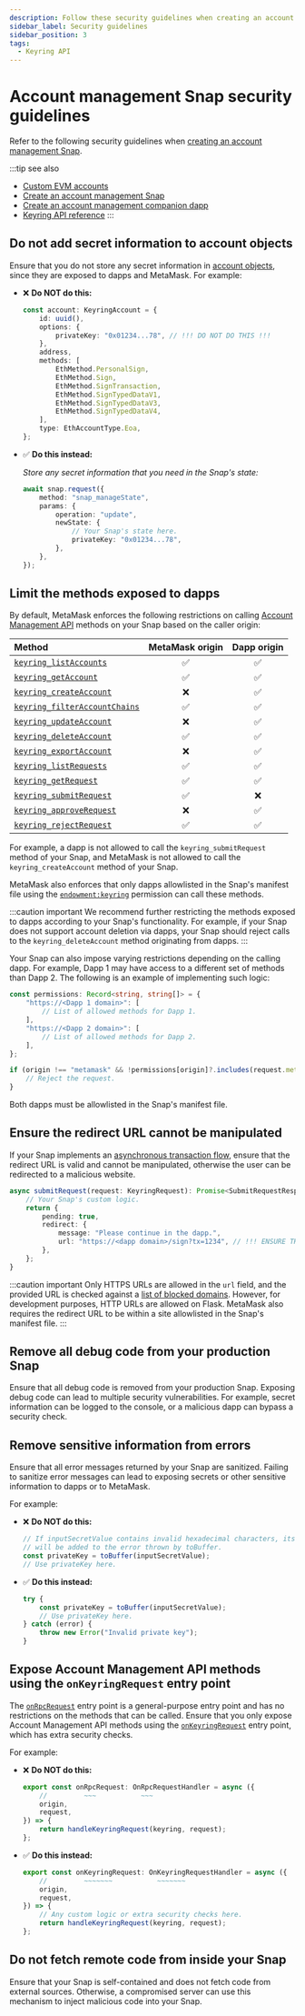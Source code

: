 ```yaml
---
description: Follow these security guidelines when creating an account management Snap.
sidebar_label: Security guidelines
sidebar_position: 3
tags:
  - Keyring API
---
```


# Account management Snap security guidelines

Refer to the following security guidelines when [creating an account management Snap](create-account-snap.md).

:::tip see also
- [Custom EVM accounts](index.md)
- [Create an account management Snap](create-account-snap.md)
- [Create an account management companion dapp](create-companion-dapp.md)
- [Keyring API reference](../../reference/keyring-api/index.md)
:::

## Do not add secret information to account objects

Ensure that you do not store any secret information in
[account objects](../../reference/keyring-api/account-management/objects.md#keyringaccount), since they are
exposed to dapps and MetaMask.
For example:

- ❌ **Do NOT do this:**

    ```ts
    const account: KeyringAccount = {
        id: uuid(),
        options: {
            privateKey: "0x01234...78", // !!! DO NOT DO THIS !!!
        },
        address,
        methods: [
            EthMethod.PersonalSign,
            EthMethod.Sign,
            EthMethod.SignTransaction,
            EthMethod.SignTypedDataV1,
            EthMethod.SignTypedDataV3,
            EthMethod.SignTypedDataV4,
        ],
        type: EthAccountType.Eoa,
    };
    ```

- ✅ **Do this instead:**

    *Store any secret information that you need in the Snap's state:*
    
    ```ts
    await snap.request({
        method: "snap_manageState",
        params: {
            operation: "update",
            newState: {
                // Your Snap's state here.
                privateKey: "0x01234...78",
            },
        },
    });
    ```

## Limit the methods exposed to dapps

By default, MetaMask enforces the following restrictions on calling
[Account Management API](../../reference/keyring-api/account-management/index.md) methods on your Snap based on
the caller origin:

| Method                                                                                                               |  MetaMask origin   |    Dapp origin     |
|:---------------------------------------------------------------------------------------------------------------------|:------------------:|:------------------:|
| [`keyring_listAccounts`](../../reference/keyring-api/account-management/index.md#keyring_listaccounts)               | :white_check_mark: | :white_check_mark: |
| [`keyring_getAccount`](../../reference/keyring-api/account-management/index.md#keyring_getaccount)                   | :white_check_mark: | :white_check_mark: |
| [`keyring_createAccount`](../../reference/keyring-api/account-management/index.md#keyring_createaccount)             |        :x:         | :white_check_mark: |
| [`keyring_filterAccountChains`](../../reference/keyring-api/account-management/index.md#keyring_filteraccountchains) | :white_check_mark: | :white_check_mark: |
| [`keyring_updateAccount`](../../reference/keyring-api/account-management/index.md#keyring_updateaccount)             |        :x:         | :white_check_mark: |
| [`keyring_deleteAccount`](../../reference/keyring-api/account-management/index.md#keyring_deleteaccount)             | :white_check_mark: | :white_check_mark: |
| [`keyring_exportAccount`](../../reference/keyring-api/account-management/index.md#keyring_exportaccount)             |        :x:         | :white_check_mark: |
| [`keyring_listRequests`](../../reference/keyring-api/account-management/index.md#keyring_listrequests)               | :white_check_mark: | :white_check_mark: |
| [`keyring_getRequest`](../../reference/keyring-api/account-management/index.md#keyring_getrequest)                   | :white_check_mark: | :white_check_mark: |
| [`keyring_submitRequest`](../../reference/keyring-api/account-management/index.md#keyring_submitrequest)             | :white_check_mark: |        :x:         |
| [`keyring_approveRequest`](../../reference/keyring-api/account-management/index.md#keyring_approverequest)           |        :x:         | :white_check_mark: |
| [`keyring_rejectRequest`](../../reference/keyring-api/account-management/index.md#keyring_rejectrequest)             | :white_check_mark: | :white_check_mark: |

For example, a dapp is not allowed to call the `keyring_submitRequest` method of your Snap, and
MetaMask is not allowed to call the `keyring_createAccount` method of your Snap.

MetaMask also enforces that only dapps allowlisted in the Snap's manifest file using the
[`endowment:keyring`](../../reference/permissions.md#endowmentkeyring) permission can call these methods.

:::caution important
We recommend further restricting the methods exposed to dapps according to your Snap's functionality.
For example, if your Snap does not support account deletion via dapps, your Snap should reject
calls to the `keyring_deleteAccount` method originating from dapps.
:::

Your Snap can also impose varying restrictions depending on the calling dapp.
For example, Dapp 1 may have access to a different set of methods than Dapp 2.
The following is an example of implementing such logic:

```ts
const permissions: Record<string, string[]> = {
    "https://<Dapp 1 domain>": [
        // List of allowed methods for Dapp 1.
    ],
    "https://<Dapp 2 domain>": [
        // List of allowed methods for Dapp 2.
    ],
};

if (origin !== "metamask" && !permissions[origin]?.includes(request.method)) {
    // Reject the request.
}
```

Both dapps must be allowlisted in the Snap's manifest file.

## Ensure the redirect URL cannot be manipulated

If your Snap implements an [asynchronous transaction flow](index.md#asynchronous-transaction-flow),
ensure that the redirect URL is valid and cannot be manipulated, otherwise the user can be
redirected to a malicious website.

```ts
async submitRequest(request: KeyringRequest): Promise<SubmitRequestResponse> {
    // Your Snap's custom logic.
    return {
        pending: true,
        redirect: {
            message: "Please continue in the dapp.",
            url: "https://<dapp domain>/sign?tx=1234", // !!! ENSURE THIS IS A SAFE URL !!!
        },
    };
}
```

:::caution important
Only HTTPS URLs are allowed in the `url` field, and the provided URL is checked against a
[list of blocked domains](https://github.com/MetaMask/eth-phishing-detect).
However, for development purposes, HTTP URLs are allowed on Flask.
MetaMask also requires the redirect URL to be within a site allowlisted in the Snap's manifest file.
:::

## Remove all debug code from your production Snap

Ensure that all debug code is removed from your production Snap.
Exposing debug code can lead to multiple security vulnerabilities.
For example, secret information can be logged to the console, or a malicious dapp can bypass a
security check.

## Remove sensitive information from errors

Ensure that all error messages returned by your Snap are sanitized.
Failing to sanitize error messages can lead to exposing secrets or other sensitive information to
dapps or to MetaMask.

For example:

- ❌ **Do NOT do this:**

  ```ts
  // If inputSecretValue contains invalid hexadecimal characters, its value
  // will be added to the error thrown by toBuffer.
  const privateKey = toBuffer(inputSecretValue);
  // Use privateKey here.
  ```

- ✅ **Do this instead:**

  ```ts
  try {
      const privateKey = toBuffer(inputSecretValue);
      // Use privateKey here.
  } catch (error) {
      throw new Error("Invalid private key");
  }
  ```

## Expose Account Management API methods using the `onKeyringRequest` entry point

The [`onRpcRequest`](../../reference/entry-points.md#onrpcrequest) entry point is a general-purpose
entry point and has no restrictions on the methods that can be called.
Ensure that you only expose Account Management API methods using the
[`onKeyringRequest`](../../reference/entry-points.md#onkeyringrequest) entry point, which has extra
security checks.

For example:

- ❌ **Do NOT do this:**

  ```ts
  export const onRpcRequest: OnRpcRequestHandler = async ({
      //         ~~~           ~~~
      origin,
      request,
  }) => {
      return handleKeyringRequest(keyring, request);
  };
  ```

- ✅ **Do this instead:**

  ```ts
  export const onKeyringRequest: OnKeyringRequestHandler = async ({
      //         ~~~~~~~           ~~~~~~~
      origin,
      request,
  }) => {
      // Any custom logic or extra security checks here.
      return handleKeyringRequest(keyring, request);
  };
  ```

## Do not fetch remote code from inside your Snap

Ensure that your Snap is self-contained and does not fetch code from external sources.
Otherwise, a compromised server can use this mechanism to inject malicious code into your Snap.

